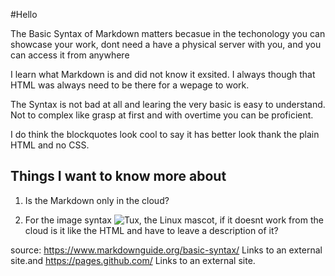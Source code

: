 #Hello 

The Basic Syntax of Markdown matters becasue in the techonology you can showcase your work, dont need a have a physical server with you, and you can access it from anywhere

I learn what Markdown is and did not know it exsited. I always though that HTML was always need to be there for a wepage to work.

The Syntax is not bad at all and learing the very basic is easy to understand. Not to complex like grasp at first and with overtime you can be proficient.

I do think the blockquotes look cool to say it has better look thank the plain HTML and no CSS.

## Things I want to know more about
1. Is the Markdown only in the cloud?

2. For the image syntax ![Tux, the Linux mascot](/assets/images/tux.png), if it doesnt work from the cloud is it like the HTML and have to leave a description of it?

source: https://www.markdownguide.org/basic-syntax/ Links to an external site.and https://pages.github.com/ Links to an external site. 

